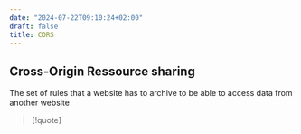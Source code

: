 ```yaml
---
date: "2024-07-22T09:10:24+02:00"
draft: false
title: CORS
---
```


## Cross-Origin Ressource sharing

The set of rules that a website has to archive to be able to access data
from another website

> \[!quote\]
